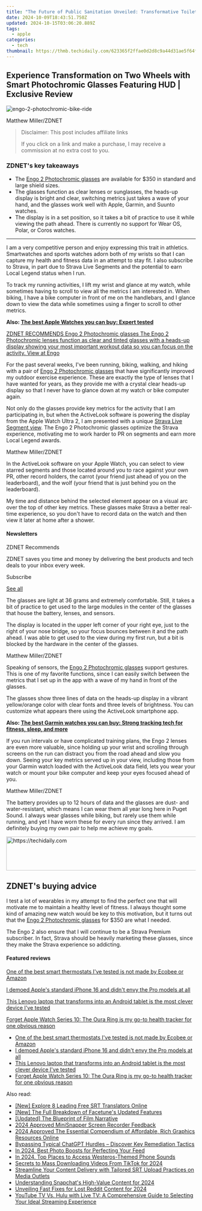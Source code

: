 ```yaml
---
title: "The Future of Public Sanitation Unveiled: Transformative Toilet Experience Ends with Wellness Check-Up on ZDNET"
date: 2024-10-09T18:43:51.750Z
updated: 2024-10-15T03:06:20.889Z
tags:
  - apple
categories:
  - tech
thumbnail: https://thmb.techidaily.com/623365f2ffae0d2d8c9a44d31ae5f64f961d3fb3d2838be2d2e5cf0ae63c28b6.jpg
---
```


## Experience Transformation on Two Wheels with Smart Photochromic Glasses Featuring HUD | Exclusive Review

![engo-2-photochromic-bike-ride](https://www.zdnet.com/a/img/resize/d10e80bb97a4a493fd3d54f847547935eb898059/2024/08/28/7fbd24fc-885a-4bd6-a17a-c1eee5efd04f/engo-2-photochromic5.jpg?auto=webp&width=1280)

Matthew Miller/ZDNET

>  Disclaimer: This post includes affiliate links
>
>  If you click on a link and make a purchase, I may receive a commission at no extra cost to you.
>

### ZDNET's key takeaways

* The [Engo 2 Photochromic glasses](https://engoeyewear.com/products/engo-2-photochromic) are available for $350 in standard and large shield sizes.
* The glasses function as clear lenses or sunglasses, the heads-up display is bright and clear, switching metrics just takes a wave of your hand, and the glasses work well with Apple, Garmin, and Suunto watches.
* The display is in a set position, so it takes a bit of practice to use it while viewing the path ahead. There is currently no support for Wear OS, Polar, or Coros watches.

---

I am a very competitive person and enjoy expressing this trait in athletics. Smartwatches and sports watches adorn both of my wrists so that I can capture my health and fitness data in an attempt to stay fit. I also subscribe to Strava, in part due to Strava Live Segments and the potential to earn Local Legend status when I run.

To track my running activities, I lift my wrist and glance at my watch, while sometimes having to scroll to view all the metrics I am interested in. When biking, I have a bike computer in front of me on the handlebars, and I glance down to view the data while sometimes using a finger to scroll to other metrics.

**Also: [The best Apple Watches you can buy: Expert tested](https://www.zdnet.com/article/best-apple-watch/)**

[ZDNET RECOMMENDS Engo 2 Photochromic glasses The Engo 2 Photochromic lenses function as clear and tinted glasses with a heads-up display showing your most important workout data so you can focus on the activity. View at Engo](https://engoeyewear.com/products/engo-2-photochromic)

For the past several weeks, I've been running, biking, walking, and hiking with a pair of [Engo 2 Photochromic glasses](https://engoeyewear.com/products/engo-2-photochromic) that have significantly improved my outdoor exercise experience. These are exactly the type of lenses that I have wanted for years, as they provide me with a crystal clear heads-up display so that I never have to glance down at my watch or bike computer again.

Not only do the glasses provide key metrics for the activity that I am participating in, but when the ActiveLook software is powering the display from the Apple Watch Ultra 2, I am presented with a unique [Strava Live Segment view](https://engoeyewear.com/pages/sls). The Engo 2 Photochromic glasses optimize the Strava experience, motivating me to work harder to PR on segments and earn more Local Legend awards.

Matthew Miller/ZDNET

In the ActiveLook software on your Apple Watch, you can select to view starred segments and those located around you to race against your own PR, other record holders, the carrot (your friend just ahead of you on the leaderboard), and the wolf (your friend that is just behind you on the leaderboard).

My time and distance behind the selected element appear on a visual arc over the top of other key metrics. These glasses make Strava a better real-time experience, so you don't have to record data on the watch and then view it later at home after a shower.

#### Newsletters

ZDNET Recommends

ZDNET saves you time and money by delivering the best products and tech deals to your inbox every week.

 Subscribe

[See all](https://www.zdnet.com/newsletters/)

The glasses are light at 36 grams and extremely comfortable. Still, it takes a bit of practice to get used to the large modules in the center of the glasses that house the battery, lenses, and sensors.

The display is located in the upper left corner of your right eye, just to the right of your nose bridge, so your focus bounces between it and the path ahead. I was able to get used to the view during my first run, but a bit is blocked by the hardware in the center of the glasses.

Matthew Miller/ZDNET

Speaking of sensors, the [Engo 2 Photochromic glasses](https://engoeyewear.com/products/engo-2-photochromic) support gestures. This is one of my favorite functions, since I can easily switch between the metrics that I set up in the app with a wave of my hand in front of the glasses.

The glasses show three lines of data on the heads-up display in a vibrant yellow/orange color with clear fonts and three levels of brightness. You can customize what appears there using the ActiveLook smartphone app.

**Also: [The best Garmin watches you can buy: Strong tracking tech for fitness, sleep, and more](https://www.zdnet.com/article/best-garmin-watch/)**

If you run intervals or have complicated training plans, the Engo 2 lenses are even more valuable, since holding up your wrist and scrolling through screens on the run can distract you from the road ahead and slow you down. Seeing your key metrics served up in your view, including those from your Garmin watch loaded with the ActiveLook data field, lets you wear your watch or mount your bike computer and keep your eyes focused ahead of you.

Matthew Miller/ZDNET

The battery provides up to 12 hours of data and the glasses are dust- and water-resistant, which means I can wear them all year long here in Puget Sound. I always wear glasses while biking, but rarely use them while running, and yet I have worn these for every run since they arrived. I am definitely buying my own pair to help me achieve my goals.

<!-- affiliate ads begin -->
<a href="https://ephamedtechinc.pxf.io/c/5597632/2137207/26400" target="_top" id="2137207">
  <img src="//a.impactradius-go.com/display-ad/26400-2137207" border="0" alt="https://techidaily.com" width="728" height="90"/>
</a>
<img height="0" width="0" src="https://ephamedtechinc.pxf.io/i/5597632/2137207/26400" style="position:absolute;visibility:hidden;" border="0" />
<!-- affiliate ads end -->

## ZDNET's buying advice

I test a lot of wearables in my attempt to find the perfect one that will motivate me to maintain a healthy level of fitness. I always thought some kind of amazing new watch would be key to this motivation, but it turns out that the [Engo 2 Photochromic glasses](https://engoeyewear.com/products/engo-2-photochromic) for $350 are what I needed.

The Engo 2 also ensure that I will continue to be a Strava Premium subscriber. In fact, Strava should be heavily marketing these glasses, since they make the Strava experience so addicting.

#### Featured reviews

[One of the best smart thermostats I've tested is not made by Ecobee or Amazon](https://www.zdnet.com/article/one-of-the-best-smart-thermostats-ive-tested-is-not-made-by-ecobee-or-amazon/ "One of the best smart thermostats I've tested is not made by Ecobee or Amazon")

[I demoed Apple's standard iPhone 16 and didn't envy the Pro models at all](https://www.zdnet.com/article/why-im-recommending-the-standard-iphone-16-over-the-pro-this-year-and-im-not-alone/ "I demoed Apple's standard iPhone 16 and didn't envy the Pro models at all")

[This Lenovo laptop that transforms into an Android tablet is the most clever device I've tested](https://www.zdnet.com/article/i-tested-lenovos-windows-laptop-that-doubles-as-an-android-tablet-and-it-has-so-much-potential/ "This Lenovo laptop that transforms into an Android tablet is the most clever device I've tested")

[Forget Apple Watch Series 10: The Oura Ring is my go-to health tracker for one obvious reason](https://www.zdnet.com/article/forget-apple-watch-series-10-the-oura-ring-is-my-go-to-health-tracker-for-one-obvious-reason/ "Forget Apple Watch Series 10: The Oura Ring is my go-to health tracker for one obvious reason")

* [One of the best smart thermostats I've tested is not made by Ecobee or Amazon](https://www.zdnet.com/article/one-of-the-best-smart-thermostats-ive-tested-is-not-made-by-ecobee-or-amazon/ "One of the best smart thermostats I've tested is not made by Ecobee or Amazon")
* [I demoed Apple's standard iPhone 16 and didn't envy the Pro models at all](https://www.zdnet.com/article/why-im-recommending-the-standard-iphone-16-over-the-pro-this-year-and-im-not-alone/ "I demoed Apple's standard iPhone 16 and didn't envy the Pro models at all")
* [This Lenovo laptop that transforms into an Android tablet is the most clever device I've tested](https://www.zdnet.com/article/i-tested-lenovos-windows-laptop-that-doubles-as-an-android-tablet-and-it-has-so-much-potential/ "This Lenovo laptop that transforms into an Android tablet is the most clever device I've tested")
* [Forget Apple Watch Series 10: The Oura Ring is my go-to health tracker for one obvious reason](https://www.zdnet.com/article/forget-apple-watch-series-10-the-oura-ring-is-my-go-to-health-tracker-for-one-obvious-reason/ "Forget Apple Watch Series 10: The Oura Ring is my go-to health tracker for one obvious reason")

<ins class="adsbygoogle"
     style="display:block"
     data-ad-format="autorelaxed"
     data-ad-client="ca-pub-7571918770474297"
     data-ad-slot="1223367746"></ins>

<ins class="adsbygoogle"
     style="display:block"
     data-ad-client="ca-pub-7571918770474297"
     data-ad-slot="8358498916"
     data-ad-format="auto"
     data-full-width-responsive="true"></ins>

<span class="atpl-alsoreadstyle">Also read:</span>
<div><ul>
<li><a href="https://some-knowledge.techidaily.com/new-explore-8-leading-free-srt-translators-online/"><u>[New] Explore 8 Leading Free SRT Translators Online</u></a></li>
<li><a href="https://some-guidance.techidaily.com/new-the-full-breakdown-of-facetunes-updated-features/"><u>[New] The Full Breakdown of Facetune's Updated Features</u></a></li>
<li><a href="https://some-tips.techidaily.com/updated-the-blueprint-of-film-narrative/"><u>[Updated] The Blueprint of Film Narrative</u></a></li>
<li><a href="https://screen-mirroring-recording.techidaily.com/2024-approved-minisnapper-screen-recorder-feedback/"><u>2024 Approved MiniSnapper Screen Recorder Feedback</u></a></li>
<li><a href="https://some-tips.techidaily.com/2024-approved-the-essential-compendium-of-affordable-rich-graphics-resources-online/"><u>2024 Approved The Essential Compendium of Affordable, Rich Graphics Resources Online</u></a></li>
<li><a href="https://tech-hub.techidaily.com/bypassing-typical-chatgpt-hurdles-discover-key-remediation-tactics/"><u>Bypassing Typical ChatGPT Hurdles – Discover Key Remediation Tactics</u></a></li>
<li><a href="https://instagram-clips.techidaily.com/in-2024-best-photo-boosts-for-perfecting-your-feed/"><u>In 2024, Best Photo Boosts for Perfecting Your Feed</u></a></li>
<li><a href="https://some-tips.techidaily.com/in-2024-top-places-to-access-westeros-themed-phone-sounds/"><u>In 2024, Top Places to Access Westeros-Themed Phone Sounds</u></a></li>
<li><a href="https://some-tips.techidaily.com/secrets-to-mass-downloading-videos-from-tiktok-for-2024/"><u>Secrets to Mass Downloading Videos From TikTok for 2024</u></a></li>
<li><a href="https://extra-hints.techidaily.com/streamline-your-content-delivery-with-tailored-srt-upload-practices-on-media-outlets/"><u>Streamline Your Content Delivery with Tailored SRT Upload Practices on Media Outlets</u></a></li>
<li><a href="https://some-tips.techidaily.com/understanding-snapchats-high-value-content-for-2024/"><u>Understanding Snapchat's High-Value Content for 2024</u></a></li>
<li><a href="https://some-approaches.techidaily.com/unveiling-fast-fixes-for-lost-reddit-content-for-2024/"><u>Unveiling Fast Fixes for Lost Reddit Content for 2024</u></a></li>
<li><a href="https://media-tips.techidaily.com/youtube-tv-vs-hulu-with-live-tv-a-comprehensive-guide-to-selecting-your-ideal-streaming-experience/"><u>YouTube TV Vs. Hulu with Live TV: A Comprehensive Guide to Selecting Your Ideal Streaming Experience</u></a></li>
</ul></div>

